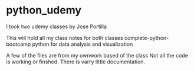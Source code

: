 # python_udemy
I took two udemy classes by Jose Portilla 

This will hold all my class notes for both classes 
 complete-python-bootcamp 
 python for data analysis and visualization 

A few of the files are from my ownwork based of the class
Not all the code is working or finshed. 
There is varry little documentation. 
